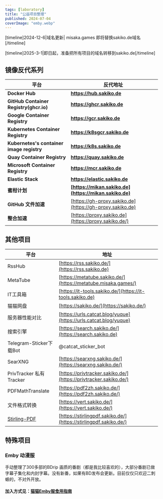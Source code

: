 ```yaml
---
tags: [laboratory]
title: "公益项目整理"
published: 2024-07-04
coverImage: "emby.webp"
---
```


\[timeline\]2024-12-6|域名更新| misaka.games 即将替换sakiko.de域名\[/timeline\]

\[timeline\]2025-3-1|即日起，准备把所有项目的域名转移到sakiko.de\[/timeline\]

## 镜像反代系列

| 平台 | 反代地址 |
| --- | --- |
| **Docker Hub** | **https://hub.sakiko.de** |
| **GitHub Container Registry(ghcr.io)** | **https://ghcr.sakiko.de** |
| **Google Container Registry** | **https://gcr.sakiko.de** |
| **Kubernetes Container Registry** | **https://k8sgcr.sakiko.de** |
| **Kubernetes's container image registry** | **https://k8s.sakiko.de** |
| **Quay Container Registry** | **https://quay.sakiko.de** |
| **Microsoft Container Registry** | **https://mcr.sakiko.de** |
| **Elastic Stack** | **https://elastic.sakiko.de** |
| **蜜柑计划** | **[https://mikan.sakiko.de](https://mikan.sakiko.de)** |
| **GitHub 文件加速** | [https://gh-proxy.sakiko.de](https://gh-proxy.sakiko.de) |
| **整合加速** | [https://proxy.sakiko.de](https://proxy.sakiko.de/) |

## 其他项目

| 平台 | 地址 |
| --- | --- |
| RssHub | [https://rss.sakiko.de/](https://rss.sakiko.de) |
| MetaTube | [https://metatube.sakiko.de/](https://metatube.misaka.games/) |
| IT工具箱 | [https://it-tools.sakiko.de/](https://it-tools.sakiko.de) |
| 猫猫网盘 | [https://sakiko.de/](https://sakiko.de/) |
| 服务器性能对比 | [https://urls.catcat.blog/yuque](https://urls.catcat.blog/yuque) |
| 搜索引擎 | [https://search.sakiko.de/](https://search.sakiko.de) |
| Telegram-Sticker下载Bot | @catcat\_sticker\_bot |
| SearXNG | [https://searxng.sakiko.de/](https://searxng.sakiko.de/) |
| PrivTracker 私有Tracker | [https://privtracker.sakiko.de/](https://privtracker.sakiko.de/) |
| PDFMathTranslate | [https://pdf2zh.sakiko.de/](https://pdf2zh.sakiko.de/) |
| 文件格式转换 | [https://vert.sakiko.de/](https://vert.sakiko.de/) |
| [Stirling-PDF](https://github.com/Stirling-Tools/Stirling-PDF) | [https://stirlingpdf.sakiko.de/](https://stirlingpdf.sakiko.de/) |

## 特殊项目

### Emby 动漫服

手动整理了300多部的BDrip 画质的番剧（都是我比较喜欢的），大部分番剧已做字幕子集化和内封字幕。没有新番，如果有BD发布会更新。目前仅仅只欢迎二刺螈的，不对外开放。

#### 加入方式见：[猫猫Emby服食用指南](https://catcat.blog/catcat-emby.html)

<picture>
    <source srcset="https://s3.catcat.blog/images/2024/07/image-1.avif" type="image/avif">
    <source srcset="https://s3.catcat.blog/images/2024/07/image-1.webp" type="image/webp">
    <img src="https://s3.catcat.blog/images/2024/07/image-1.jpg" alt="" loading="lazy">
</picture>

<picture>
    <source srcset="https://s3.catcat.blog/images/2024/07/image-2.avif" type="image/avif">
    <source srcset="https://s3.catcat.blog/images/2024/07/image-2.webp" type="image/webp">
    <img src="https://s3.catcat.blog/images/2024/07/image-2.jpg" alt="" loading="lazy">
</picture>

<picture>
    <source srcset="https://s3.catcat.blog/images/2024/07/image-3.avif" type="image/avif">
    <source srcset="https://s3.catcat.blog/images/2024/07/image-3.webp" type="image/webp">
    <img src="https://s3.catcat.blog/images/2024/07/image-3.jpg" alt="" loading="lazy">
</picture>

<picture>
    <source srcset="https://s3.catcat.blog/images/2024/07/image-4.avif" type="image/avif">
    <source srcset="https://s3.catcat.blog/images/2024/07/image-4.webp" type="image/webp">
    <img src="https://s3.catcat.blog/images/2024/07/image-4.jpg" alt="" loading="lazy">
</picture>